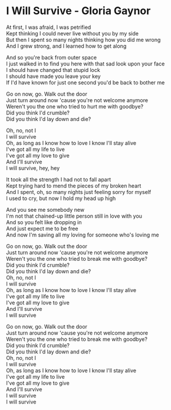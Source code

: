 # I Will Survive - Gloria Gaynor

At first, I was afraid, I was petrified\
Kept thinking I could never live without you by my side\
But then I spent so many nights thinking how you did me wrong\
And I grew strong, and I learned how to get along

And so you're back from outer space\
I just walked in to find you here with that sad look upon your face\
I should have changed that stupid lock\
I should have made you leave your key\
If I'd have known for just one second you'd be back to bother me

Go on now, go. Walk out the door\
Just turn around now 'cause you're not welcome anymore\
Weren't you the one who tried to hurt me with goodbye?\
Did you think I'd crumble?\
Did you think I'd lay down and die?

Oh, no, not I\
I will survive\
Oh, as long as I know how to love I know I'll stay alive\
I've got all my life to live\
I've got all my love to give\
And I'll survive\
I will survive, hey, hey

It took all the strength I had not to fall apart\
Kept trying hard to mend the pieces of my broken heart\
And I spent, oh, so many nights just feeling sorry for myself\
I used to cry, but now I hold my head up high

And you see me somebody new\
I'm not that chained-up little person still in love with you\
And so you felt like dropping in\
And just expect me to be free\
And now I'm saving all my loving for someone who's loving me

Go on now, go. Walk out the door\
Just turn around now 'cause you're not welcome anymore\
Weren't you the one who tried to break me with goodbye?\
Did you think I'd crumble?\
Did you think I'd lay down and die?\
Oh, no, not I\
I will survive\
Oh, as long as I know how to love I know I'll stay alive\
I've got all my life to live\
I've got all my love to give\
And I'll survive\
I will survive

Go on now, go. Walk out the door\
Just turn around now 'cause you're not welcome anymore\
Weren't you the one who tried to break me with goodbye?\
Did you think I'd crumble?\
Did you think I'd lay down and die?\
Oh, no, not I\
I will survive\
Oh, as long as I know how to love I know I'll stay alive\
I've got all my life to live\
I've got all my love to give\
And I'll survive\
I will survive\
I will survive